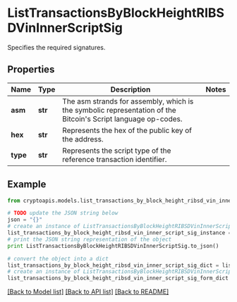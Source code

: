 # ListTransactionsByBlockHeightRIBSDVinInnerScriptSig

Specifies the required signatures.

## Properties
Name | Type | Description | Notes
------------ | ------------- | ------------- | -------------
**asm** | **str** | The asm strands for assembly, which is the symbolic representation of the Bitcoin&#39;s Script language op-codes. | 
**hex** | **str** | Represents the hex of the public key of the address. | 
**type** | **str** | Represents the script type of the reference transaction identifier. | 

## Example

```python
from cryptoapis.models.list_transactions_by_block_height_ribsd_vin_inner_script_sig import ListTransactionsByBlockHeightRIBSDVinInnerScriptSig

# TODO update the JSON string below
json = "{}"
# create an instance of ListTransactionsByBlockHeightRIBSDVinInnerScriptSig from a JSON string
list_transactions_by_block_height_ribsd_vin_inner_script_sig_instance = ListTransactionsByBlockHeightRIBSDVinInnerScriptSig.from_json(json)
# print the JSON string representation of the object
print ListTransactionsByBlockHeightRIBSDVinInnerScriptSig.to_json()

# convert the object into a dict
list_transactions_by_block_height_ribsd_vin_inner_script_sig_dict = list_transactions_by_block_height_ribsd_vin_inner_script_sig_instance.to_dict()
# create an instance of ListTransactionsByBlockHeightRIBSDVinInnerScriptSig from a dict
list_transactions_by_block_height_ribsd_vin_inner_script_sig_form_dict = list_transactions_by_block_height_ribsd_vin_inner_script_sig.from_dict(list_transactions_by_block_height_ribsd_vin_inner_script_sig_dict)
```
[[Back to Model list]](../README.md#documentation-for-models) [[Back to API list]](../README.md#documentation-for-api-endpoints) [[Back to README]](../README.md)


